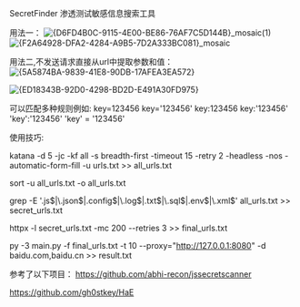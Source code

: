 SecretFinder 渗透测试敏感信息搜索工具

用法一：
![{D6FD4B0C-9115-4E00-BE86-76AF7C5D144B}_mosaic(1)](https://github.com/user-attachments/assets/122b3aa9-9801-4ddd-a784-dbfb3134e728)
![{F2A64928-DFA2-4284-A9B5-7D2A333BC081}_mosaic](https://github.com/user-attachments/assets/2dabfad6-b7ed-48e8-addf-7948f8ba5cff)



用法二,不发送请求直接从url中提取参数和值：
![{5A5874BA-9839-41E8-90DB-17AFEA3EA572}](https://github.com/user-attachments/assets/60cef0ed-0454-402a-a9cf-dfdaad263d8d)

![{ED18343B-92D0-4298-BD2D-E491A30FD975}](https://github.com/user-attachments/assets/cc16f8ea-c2f7-402b-8a64-4a17bc12da4a)


可以匹配多种规则例如:
key=123456
key='123456'
key:123456
key:'123456'
'key':'123456'
'key' = '123456'


使用技巧:

 katana -d 5 -jc -kf all -s breadth-first -timeout 15 -retry 2 -headless -nos -automatic-form-fill -u urls.txt  >> all_urls.txt

 sort -u all_urls.txt -o all_urls.txt

 grep -E '\.js$|\.json$|\.config$|\.log$|\.txt$|\.sql$|\.env$|\.xml$' all_urls.txt >> secret_urls.txt

 httpx -l secret_urls.txt -mc 200 --retries 3 >> final_urls.txt

 py -3 main.py -f final_urls.txt -t 10 --proxy="http://127.0.0.1:8080" -d baidu.com,baidu.cn >> result.txt
 



参考了以下项目：
https://github.com/abhi-recon/jssecretscanner

https://github.com/gh0stkey/HaE
